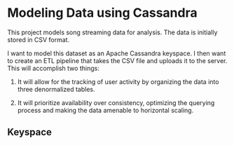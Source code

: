 # Modeling Data using Cassandra

This project models song streaming data for analysis. The data is initially stored in CSV format. 

I want to model this dataset as an Apache Cassandra keyspace. I then want to create an ETL pipeline that takes the CSV file and uploads it to the server. This will accomplish two things:

1. It will allow for the tracking of user activity by organizing the data into three denormalized tables.

2. It will prioritize availability over consistency, optimizing the querying process and making the data amenable to horizontal scaling.

## Keyspace

